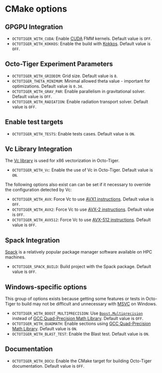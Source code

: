 # CMake options

## GPGPU Integration
* `OCTOTIGER_WITH_CUDA`: Enable [CUDA](https://docs.nvidia.com/cuda/) FMM kernels. Default value is `OFF`.
* `OCTOTIGER_WITH_KOKKOS`: Enable the build with [Kokkos](https://github.com/kokkos/kokkos). Default value is `OFF`.

## Octo-Tiger Experiment Parameters
* `OCTOTIGER_WITH_GRIDDIM`: Grid size. Default value is `8`.
* `OCTOTIGER_THETA_MINIMUM`: Minimal allowed theta value - important for optimizations. Default value is `0.34`.
* `OCTOTIGER_WITH_GRAV_PAR`: Enable parallelism in gravitational solver. Default value is `OFF`.
* `OCTOTIGER_WITH_RADIATION`: Enable radiation transport solver. Default value is `OFF`.

## Enable test targets
* `OCTOTIGER_WITH_TESTS`: Enable tests cases. Default value is `ON`.

## Vc Library Integration
The [Vc library](https://github.com/VcDevel/Vc) is used for x86 vectorization in Octo-Tiger.
* `OCTOTIGER_WITH_Vc`: Enable the use of Vc in Octo-Tiger. Default value is `ON`.

The following options also exist can can be set if it necessary to override the configuration detected by Vc:
* `OCTOTIGER_WITH_AVX`: Force Vc to use [AVX1 instructions](https://software.intel.com/content/www/us/en/develop/articles/introduction-to-intel-advanced-vector-extensions.html). Default value is `OFF`.
* `OCTOTIGER_WITH_AVX2`: Force Vc to use [AVX-2 instructions](https://software.intel.com/content/www/us/en/develop/blogs/haswell-new-instruction-descriptions-now-available.html). Default value is `OFF`.
* `OCTOTIGER_WITH_AVX512`: Force Vc to use [AVX-512 instructions](https://software.intel.com/content/www/us/en/develop/articles/intel-avx-512-instructions.html). Default value is `OFF`.

## Spack Integration
[Spack](https://github.com/spack/spack) is a relatively popular package manager software available on HPC machines.
* `OCTOTIGER_SPACK_BUILD`: Build project with the Spack package. Default value is `OFF`.

## Windows-specific options
This group of options exists because getting some features or tests in Octo-Tiger to build may not be difficult and unnecessary with [MSVC](https://docs.microsoft.com/en-us/cpp/build/reference/compiler-options) on Windows.
* `OCTOTIGER_WITH_BOOST_MULTIPRECISION`: Use [`Boost.Multiprecision`](http://www.boost.org/doc/libs/release/libs/multiprecision/index.html) instead of [GCC Quad-Precision Math Library](https://gcc.gnu.org/onlinedocs/libquadmath/). Default value is `OFF`.
* `OCTOTIGER_WITH_QUADMATH`: Enable sections using [GCC Quad-Precision Math Library](https://gcc.gnu.org/onlinedocs/libquadmath/). Default value is `ON`.
* `OCTOTIGER_WITH_BLAST_TEST`: Enable the Blast test. Default value is `ON`.

## Documentation
* `OCTOTIGER_WITH_DOCU`: Enable the CMake target for building Octo-Tiger documentation. Default value is `OFF`.

